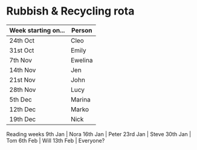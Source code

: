 # Rubbish & Recycling rota

Week starting on...  |   Person   |
------------|--------------|
24th Oct | Cleo
31st Oct | Emily
7th Nov | Ewelina
14th Nov | Jen
21st Nov | John
28th Nov | Lucy
5th Dec | Marina
12th Dec | Marko
19th Dec | Nick
Reading weeks
9th Jan | Nora
16th Jan | Peter
23rd Jan | Steve
30th Jan | Tom
6th Feb | Will
13th Feb | Everyone?
